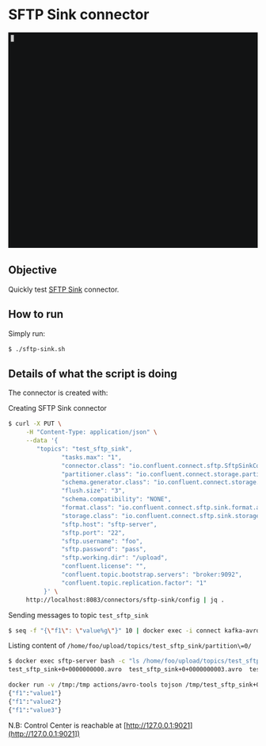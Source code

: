 # SFTP Sink connector

![asciinema](https://github.com/vdesabou/gifs/blob/master/connect/connect-sftp-sink/asciinema.gif?raw=true)

## Objective

Quickly test [SFTP Sink](https://docs.confluent.io/current/connect/kafka-connect-sftp/sink-connector/index.html#quick-start) connector.



## How to run

Simply run:

```bash
$ ./sftp-sink.sh
```

## Details of what the script is doing

The connector is created with:

Creating SFTP Sink connector

```bash
$ curl -X PUT \
     -H "Content-Type: application/json" \
     --data '{
        "topics": "test_sftp_sink",
               "tasks.max": "1",
               "connector.class": "io.confluent.connect.sftp.SftpSinkConnector",
               "partitioner.class": "io.confluent.connect.storage.partitioner.DefaultPartitioner",
               "schema.generator.class": "io.confluent.connect.storage.hive.schema.DefaultSchemaGenerator",
               "flush.size": "3",
               "schema.compatibility": "NONE",
               "format.class": "io.confluent.connect.sftp.sink.format.avro.AvroFormat",
               "storage.class": "io.confluent.connect.sftp.sink.storage.SftpSinkStorage",
               "sftp.host": "sftp-server",
               "sftp.port": "22",
               "sftp.username": "foo",
               "sftp.password": "pass",
               "sftp.working.dir": "/upload",
               "confluent.license": "",
               "confluent.topic.bootstrap.servers": "broker:9092",
               "confluent.topic.replication.factor": "1"
          }' \
     http://localhost:8083/connectors/sftp-sink/config | jq .
```

Sending messages to topic `test_sftp_sink`

```bash
$ seq -f "{\"f1\": \"value%g\"}" 10 | docker exec -i connect kafka-avro-console-producer --broker-list broker:9092 --property schema.registry.url=http://schema-registry:8081 --topic test_sftp_sink --property value.schema='{"type":"record","name":"myrecord","fields":[{"name":"f1","type":"string"}]}'
```

Listing content of `/home/foo/upload/topics/test_sftp_sink/partition\=0/`

```bash
$ docker exec sftp-server bash -c "ls /home/foo/upload/topics/test_sftp_sink/partition\=0/"
test_sftp_sink+0+0000000000.avro  test_sftp_sink+0+0000000003.avro  test_sftp_sink+0+0000000006.avro  test_sftp_sink+0+0000000009.avro
```

```bash
docker run -v /tmp:/tmp actions/avro-tools tojson /tmp/test_sftp_sink+0+0000000000.avro
{"f1":"value1"}
{"f1":"value2"}
{"f1":"value3"}
```

N.B: Control Center is reachable at [http://127.0.0.1:9021](http://127.0.0.1:9021])
